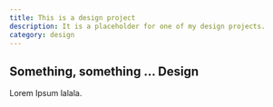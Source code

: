 ```yaml
---
title: This is a design project
description: It is a placeholder for one of my design projects.
category: design
---
```


## Something, something ... Design

Lorem  Ipsum lalala.

